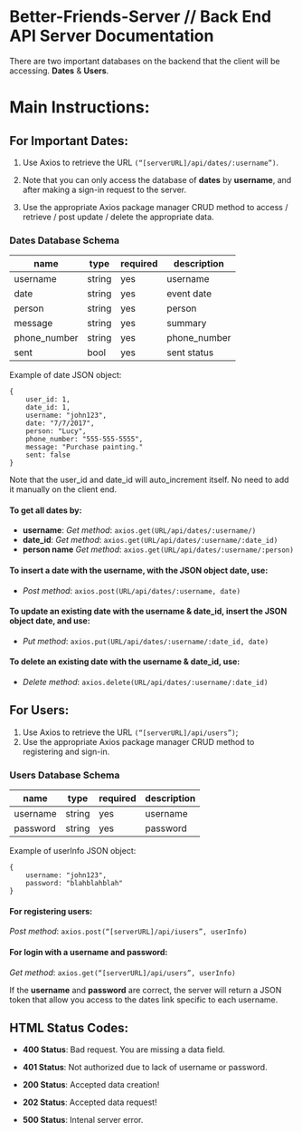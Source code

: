 # Better-Friends-Server // Back End API Server Documentation 

There are two important databases on the backend that the client will be accessing. **Dates** & **Users**.

# Main Instructions: 

## For Important Dates:

1. Use Axios to retrieve the URL `(“[serverURL]/api/dates/:username”)`. 

2. Note that you can only access the database of **dates** by **username**, and after making a sign-in request to the server. 

3. Use the appropriate Axios package manager CRUD method to access / retrieve / post update / delete the appropriate data.

### **Dates Database Schema** 

| **name**     | **type** | **required** |  **description** |
|--------------|----------|--------------|------------------|
|  username    |  string  |     yes      |     username     |
|  date        |  string  |     yes      |     event date   |
|  person      |  string  |     yes      |     person       |
|  message     |  string  |     yes      |     summary      |
|  phone_number|  string  |     yes      |     phone_number |
|  sent        |  bool    |     yes      |     sent status |

Example of date JSON object:

```
{
	user_id: 1, 
	date_id: 1,
	username: "john123",
	date: "7/7/2017",
	person: "Lucy",
 	phone_number: "555-555-5555",
	message: "Purchase painting."
	sent: false 
}
```

Note that the user_id and date_id will auto_increment itself. No need to add it manually on the client end. 

#### To get all dates by:

* **username**: *Get method*: `axios.get(URL/api/dates/:username/)` 
* **date_id**: *Get method*: `axios.get(URL/api/dates/:username/:date_id)` 
* **person name** *Get method*: `axios.get(URL/api/dates/:username/:person)` 

#### To insert a date with the username, with the JSON object date, use: 

* *Post method*: `axios.post(URL/api/dates/:username, date)`

#### To update an existing date with the username & date_id, insert the JSON object date, and use: 

* *Put method*: `axios.put(URL/api/dates/:username/:date_id, date)` 

#### To delete an existing date with the username & date_id, use: 

* *Delete method*:  `axios.delete(URL/api/dates/:username/:date_id)` 

## For Users: 

1. Use Axios to retrieve the URL `(“[serverURL]/api/users”)`;
2. Use the appropriate Axios package manager CRUD method to registering and sign-in. 

### **Users Database Schema** 

| **name**     | **type** | **required** |  **description** |
|--------------|----------|--------------|------------------|
|  username    |  string  |     yes      |     username     |
|  password    |  string  |     yes      |     password     |


Example of userInfo JSON object:

```
{
	username: "john123",
	password: "blahblahblah"
}
```

#### For registering users: 

*Post method*: `axios.post(“[serverURL]/api/iusers”, userInfo)` 

#### For login with a username and password:

*Get method*: `axios.get(“[serverURL]/api/users”, userInfo)` 

If the **username** and **password** are correct, the server will return a JSON token that allow you access to the dates link specific to each username. 

## **HTML Status Codes**:

* **400 Status**: Bad request. You are missing a data field. 
* **401 Status**: Not authorized due to lack of username or password.

* **200 Status**: Accepted data creation! 
* **202 Status**: Accepted data request! 

* **500 Status**: Intenal server error.
